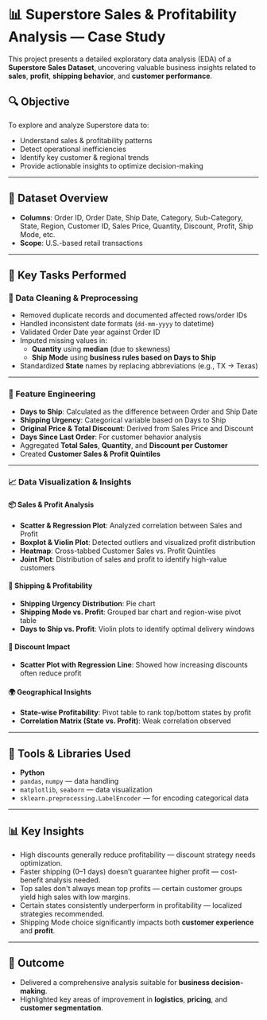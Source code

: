 # 📊 Superstore Sales & Profitability Analysis — Case Study

This project presents a detailed exploratory data analysis (EDA) of a **Superstore Sales Dataset**, uncovering valuable business insights related to **sales**, **profit**, **shipping behavior**, and **customer performance**.

## 🔍 Objective

To explore and analyze Superstore data to:
- Understand sales & profitability patterns
- Detect operational inefficiencies
- Identify key customer & regional trends
- Provide actionable insights to optimize decision-making

---

## 📁 Dataset Overview

- **Columns**: Order ID, Order Date, Ship Date, Category, Sub-Category, State, Region, Customer ID, Sales Price, Quantity, Discount, Profit, Ship Mode, etc.
- **Scope**: U.S.-based retail transactions

---

## 📌 Key Tasks Performed

### 🧹 Data Cleaning & Preprocessing
- Removed duplicate records and documented affected rows/order IDs
- Handled inconsistent date formats (`dd-mm-yyyy` to datetime)
- Validated Order Date year against Order ID
- Imputed missing values in:
  - **Quantity** using **median** (due to skewness)
  - **Ship Mode** using **business rules based on Days to Ship**
- Standardized **State** names by replacing abbreviations (e.g., TX → Texas)

---

### 🧮 Feature Engineering
- **Days to Ship**: Calculated as the difference between Order and Ship Date
- **Shipping Urgency**: Categorical variable based on Days to Ship
- **Original Price & Total Discount**: Derived from Sales Price and Discount
- **Days Since Last Order**: For customer behavior analysis
- Aggregated **Total Sales**, **Quantity**, and **Discount per Customer**
- Created **Customer Sales & Profit Quintiles**

---

### 📈 Data Visualization & Insights
#### 📦 Sales & Profit Analysis
- **Scatter & Regression Plot**: Analyzed correlation between Sales and Profit
- **Boxplot & Violin Plot**: Detected outliers and visualized profit distribution
- **Heatmap**: Cross-tabbed Customer Sales vs. Profit Quintiles
- **Joint Plot**: Distribution of sales and profit to identify high-value customers

#### 🚚 Shipping & Profitability
- **Shipping Urgency Distribution**: Pie chart
- **Shipping Mode vs. Profit**: Grouped bar chart and region-wise pivot table
- **Days to Ship vs. Profit**: Violin plots to identify optimal delivery windows

#### 🛒 Discount Impact
- **Scatter Plot with Regression Line**: Showed how increasing discounts often reduce profit

#### 🌍 Geographical Insights
- **State-wise Profitability**: Pivot table to rank top/bottom states by profit
- **Correlation Matrix (State vs. Profit)**: Weak correlation observed

---

## 📌 Tools & Libraries Used

- **Python**
- `pandas`, `numpy` — data handling
- `matplotlib`, `seaborn` — data visualization
- `sklearn.preprocessing.LabelEncoder` — for encoding categorical data

---

## 📊 Key Insights

- High discounts generally reduce profitability — discount strategy needs optimization.
- Faster shipping (0–1 days) doesn’t guarantee higher profit — cost-benefit analysis needed.
- Top sales don't always mean top profits — certain customer groups yield high sales with low margins.
- Certain states consistently underperform in profitability — localized strategies recommended.
- Shipping Mode choice significantly impacts both **customer experience** and **profit**.

---

## 🏁 Outcome

- Delivered a comprehensive analysis suitable for **business decision-making**.
- Highlighted key areas of improvement in **logistics**, **pricing**, and **customer segmentation**.



